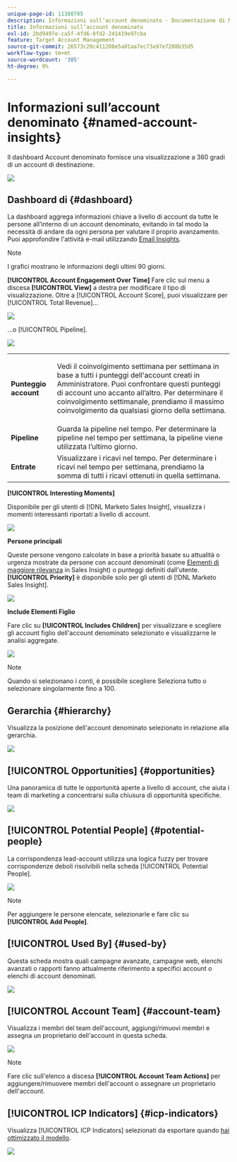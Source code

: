 ```yaml
---
unique-page-id: 11380785
description: Informazioni sull’account denominato - Documentazione di Marketo - Documentazione del prodotto
title: Informazioni sull’account denominato
exl-id: 2bd9497e-ca5f-4fd6-8fd2-241419e97cba
feature: Target Account Management
source-git-commit: 26573c20c411208e5a01aa7ec73a97e7208b35d5
workflow-type: tm+mt
source-wordcount: '385'
ht-degree: 0%

---
```


# Informazioni sull’account denominato {#named-account-insights}

Il dashboard Account denominato fornisce una visualizzazione a 360 gradi di un account di destinazione.

![](assets/one-1.png)

## Dashboard di {#dashboard}

La dashboard aggrega informazioni chiave a livello di account da tutte le persone all’interno di un account denominato, evitando in tal modo la necessità di andare da ogni persona per valutare il proprio avanzamento. Puoi approfondire l&#39;attività e-mail utilizzando [Email Insights](/help/marketo/product-docs/reporting/email-insights/filtering-in-email-insights.md#account-based-marketing).

>[!NOTE]
>
>I grafici mostrano le informazioni degli ultimi 90 giorni.

**[!UICONTROL Account Engagement Over Time]** Fare clic sul menu a discesa **[!UICONTROL View]** a destra per modificare il tipo di visualizzazione. Oltre a [!UICONTROL Account Score], puoi visualizzare per [!UICONTROL Total Revenue]...

![](assets/two-new.png)

...o [!UICONTROL Pipeline].

![](assets/three-new.png)

<table>
 <tbody>
  <tr>
   <td><strong><span class="uicontrol">Punteggio account</span></strong></td>
   <td><p>Vedi il coinvolgimento settimana per settimana in base a tutti i punteggi dell'account creati in <span class="uicontrol">Amministratore</span>. Puoi confrontare questi punteggi di account uno accanto all’altro. Per determinare il coinvolgimento settimanale, prendiamo il massimo coinvolgimento da qualsiasi giorno della settimana.</p></td>
  </tr>
  <tr>
   <td><strong><span class="uicontrol">Pipeline</span></strong></td>
   <td>Guarda la pipeline nel tempo. Per determinare la pipeline nel tempo per settimana, la pipeline viene utilizzata l’ultimo giorno.</td>
  </tr>
  <tr>
   <td><strong><span class="uicontrol">Entrate</span></strong></td>
   <td>Visualizzare i ricavi nel tempo. Per determinare i ricavi nel tempo per settimana, prendiamo la somma di tutti i ricavi ottenuti in quella settimana.</td>
  </tr>
 </tbody>
</table>

**[!UICONTROL Interesting Moments]**

Disponibile per gli utenti di [!DNL Marketo Sales Insight], visualizza i momenti interessanti riportati a livello di account.

![](assets/int-mom.png)

**Persone principali**

Queste persone vengono calcolate in base a priorità basate su attualità o urgenza mostrate da persone con account denominati (come [Elementi di maggiore rilevanza](/help/marketo/product-docs/marketo-sales-insight/msi-for-salesforce/features/stars-and-flames/priority-urgency-relative-score-and-best-bets.md) in Sales Insight) o punteggi definiti dall&#39;utente. **[!UICONTROL Priority]** è disponibile solo per gli utenti di [!DNL Marketo Sales Insight].

![](assets/top-ten.png)

**Include Elementi Figlio**

Fare clic su **[!UICONTROL Includes Children]** per visualizzare e scegliere gli account figlio dell&#39;account denominato selezionato e visualizzarne le analisi aggregate.

![](assets/abm.png)

>[!NOTE]
>
>Quando si selezionano i conti, è possibile scegliere Seleziona tutto o selezionare singolarmente fino a 100.

## Gerarchia {#hierarchy}

Visualizza la posizione dell&#39;account denominato selezionato in relazione alla gerarchia.

![](assets/hierarchy.png)

## [!UICONTROL Opportunities] {#opportunities}

Una panoramica di tutte le opportunità aperte a livello di account, che aiuta i team di marketing a concentrarsi sulla chiusura di opportunità specifiche.

![](assets/four-1.png)

## [!UICONTROL Potential People] {#potential-people}

La corrispondenza lead-account utilizza una logica fuzzy per trovare corrispondenze deboli risolvibili nella scheda [!UICONTROL Potential People].

![](assets/five-1.png)

>[!NOTE]
>
>Per aggiungere le persone elencate, selezionarle e fare clic su **[!UICONTROL Add People]**.

## [!UICONTROL Used By] {#used-by}

Questa scheda mostra quali campagne avanzate, campagne web, elenchi avanzati o rapporti fanno attualmente riferimento a specifici account o elenchi di account denominati.

![](assets/six-1.png)

## [!UICONTROL Account Team] {#account-team}

Visualizza i membri del team dell&#39;account, aggiungi/rimuovi membri e assegna un proprietario dell&#39;account in questa scheda.

![](assets/seven-1.png)

>[!NOTE]
>
>Fare clic sull&#39;elenco a discesa **[!UICONTROL Account Team Actions]** per aggiungere/rimuovere membri dell&#39;account o assegnare un proprietario dell&#39;account.

## [!UICONTROL ICP Indicators] {#icp-indicators}

Visualizza [!UICONTROL ICP Indicators] selezionati da esportare quando [hai ottimizzato il modello](/help/marketo/product-docs/target-account-management/account-profiling/account-profiling-ranking-and-tuning.md#model-tuning).

![](assets/eight.png)

